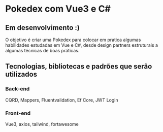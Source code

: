 # Pokedex com Vue3 e C#

## Em desenvolvimento :)
O objetivo é criar uma Pokedex para colocar em pratica algumas habilidades estudadas em Vue e C#, desde design partners estruturais a algumas técnicas de boas práticas.

## Tecnologias, bibliotecas e padrões que serão utilizados

### Back-end
CQRD, Mappers, Fluentvalidation, Ef Core, JWT Login

### Front-end
Vue3, axios, tailwind, fortawesome
